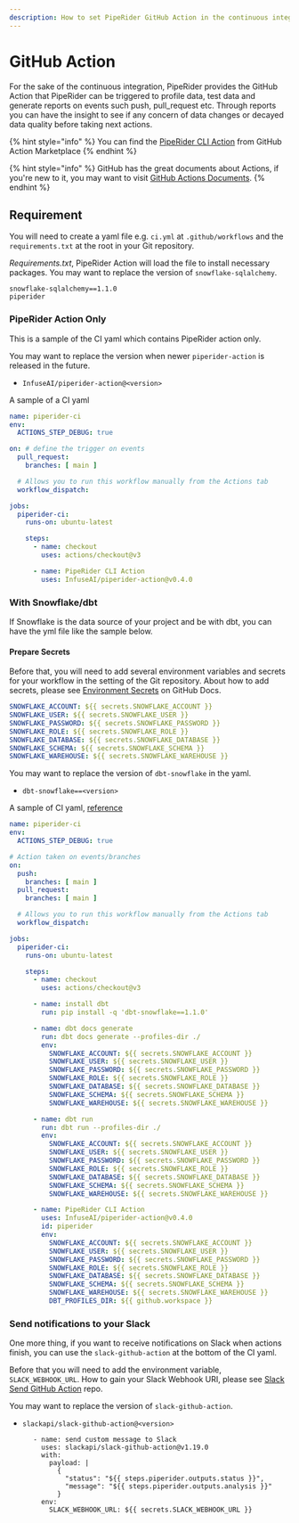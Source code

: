 ```yaml
---
description: How to set PipeRider GitHub Action in the continuous integration
---
```


# GitHub Action

For the sake of the continuous integration, PipeRider provides the GitHub Action that PipeRider can be triggered to profile data, test data and generate reports on events such push, pull\_request etc. Through reports you can have the insight to see if any concern of data changes or decayed data quality before taking next actions.

{% hint style="info" %}
You can find the [PipeRider CLI Action](https://github.com/marketplace/actions/piperider-cli-action) from GitHub Action Marketplace
{% endhint %}

{% hint style="info" %}
GitHub has the great documents about Actions, if you're new to it, you may want to visit [GitHub Actions Documents](https://docs.github.com/en/actions/quickstart).
{% endhint %}

## Requirement

You will need to create a yaml file e.g. `ci.yml` at `.github/workflows` and the `requirements.txt` at the root in your Git repository.

_Requirements.txt_, PipeRider Action will load the file to install necessary packages. You may want to replace the version of `snowflake-sqlalchemy`.

```
snowflake-sqlalchemy==1.1.0
piperider
```

### PipeRider Action Only

This is a sample of the CI yaml which contains PipeRider action only.

You may want to replace the version when newer `piperider-action` is released in the future.

* `InfuseAI/piperider-action@<version>`

A sample of a CI yaml

```yaml
name: piperider-ci
env:
  ACTIONS_STEP_DEBUG: true

on: # define the trigger on events
  pull_request:
    branches: [ main ]

  # Allows you to run this workflow manually from the Actions tab
  workflow_dispatch:

jobs:
  piperider-ci:
    runs-on: ubuntu-latest

    steps:
      - name: checkout
        uses: actions/checkout@v3

      - name: PipeRider CLI Action
        uses: InfuseAI/piperider-action@v0.4.0
```

### With Snowflake/dbt

If Snowflake is the data source of your project and be with dbt, you can have the yml file like the sample below.

#### Prepare Secrets

Before that, you will need to add several environment variables and secrets for your workflow in the setting of the Git repository. About how to add secrets, please see [Environment Secrets](https://docs.github.com/en/actions/deployment/targeting-different-environments/using-environments-for-deployment#environment-secrets) on GitHub Docs.

```yaml
SNOWFLAKE_ACCOUNT: ${{ secrets.SNOWFLAKE_ACCOUNT }}
SNOWFLAKE_USER: ${{ secrets.SNOWFLAKE_USER }}
SNOWFLAKE_PASSWORD: ${{ secrets.SNOWFLAKE_PASSWORD }}
SNOWFLAKE_ROLE: ${{ secrets.SNOWFLAKE_ROLE }}
SNOWFLAKE_DATABASE: ${{ secrets.SNOWFLAKE_DATABASE }}
SNOWFLAKE_SCHEMA: ${{ secrets.SNOWFLAKE_SCHEMA }}
SNOWFLAKE_WAREHOUSE: ${{ secrets.SNOWFLAKE_WAREHOUSE }}
```

You may want to replace the version of `dbt-snowflake` in the yaml.

* `dbt-snowflake==<version>`

A sample of CI yaml, [reference](https://github.com/InfuseAI/dbt-infuse-finance/blob/main/.github/workflows/ci.yml)

```yaml
name: piperider-ci
env:
  ACTIONS_STEP_DEBUG: true

# Action taken on events/branches
on:
  push:
    branches: [ main ]
  pull_request:
    branches: [ main ]

  # Allows you to run this workflow manually from the Actions tab
  workflow_dispatch:

jobs:
  piperider-ci:
    runs-on: ubuntu-latest

    steps:
      - name: checkout
        uses: actions/checkout@v3

      - name: install dbt
        run: pip install -q 'dbt-snowflake==1.1.0'

      - name: dbt docs generate
        run: dbt docs generate --profiles-dir ./
        env:
          SNOWFLAKE_ACCOUNT: ${{ secrets.SNOWFLAKE_ACCOUNT }}
          SNOWFLAKE_USER: ${{ secrets.SNOWFLAKE_USER }}
          SNOWFLAKE_PASSWORD: ${{ secrets.SNOWFLAKE_PASSWORD }}
          SNOWFLAKE_ROLE: ${{ secrets.SNOWFLAKE_ROLE }}
          SNOWFLAKE_DATABASE: ${{ secrets.SNOWFLAKE_DATABASE }}
          SNOWFLAKE_SCHEMA: ${{ secrets.SNOWFLAKE_SCHEMA }}
          SNOWFLAKE_WAREHOUSE: ${{ secrets.SNOWFLAKE_WAREHOUSE }}

      - name: dbt run
        run: dbt run --profiles-dir ./
        env:
          SNOWFLAKE_ACCOUNT: ${{ secrets.SNOWFLAKE_ACCOUNT }}
          SNOWFLAKE_USER: ${{ secrets.SNOWFLAKE_USER }}
          SNOWFLAKE_PASSWORD: ${{ secrets.SNOWFLAKE_PASSWORD }}
          SNOWFLAKE_ROLE: ${{ secrets.SNOWFLAKE_ROLE }}
          SNOWFLAKE_DATABASE: ${{ secrets.SNOWFLAKE_DATABASE }}
          SNOWFLAKE_SCHEMA: ${{ secrets.SNOWFLAKE_SCHEMA }}
          SNOWFLAKE_WAREHOUSE: ${{ secrets.SNOWFLAKE_WAREHOUSE }}

      - name: PipeRider CLI Action
        uses: InfuseAI/piperider-action@v0.4.0
        id: piperider
        env:
          SNOWFLAKE_ACCOUNT: ${{ secrets.SNOWFLAKE_ACCOUNT }}
          SNOWFLAKE_USER: ${{ secrets.SNOWFLAKE_USER }}
          SNOWFLAKE_PASSWORD: ${{ secrets.SNOWFLAKE_PASSWORD }}
          SNOWFLAKE_ROLE: ${{ secrets.SNOWFLAKE_ROLE }}
          SNOWFLAKE_DATABASE: ${{ secrets.SNOWFLAKE_DATABASE }}
          SNOWFLAKE_SCHEMA: ${{ secrets.SNOWFLAKE_SCHEMA }}
          SNOWFLAKE_WAREHOUSE: ${{ secrets.SNOWFLAKE_WAREHOUSE }}
          DBT_PROFILES_DIR: ${{ github.workspace }}
```

### Send notifications to your Slack

One more thing, if you want to receive notifications on Slack when actions finish, you can use the `slack-github-action` at the bottom of the CI yaml.

Before that you will need to add the environment variable, `SLACK_WEBHOOK_URL`. How to gain your Slack Webhook URI, please see [Slack Send GitHub Action](https://github.com/slackapi/slack-github-action) repo.

You may want to replace the version of `slack-github-action`.

* `slackapi/slack-github-action@<version>`

```
      - name: send custom message to Slack
        uses: slackapi/slack-github-action@v1.19.0
        with:
          payload: |
            {
              "status": "${{ steps.piperider.outputs.status }}",
              "message": "${{ steps.piperider.outputs.analysis }}"
            }
        env:
          SLACK_WEBHOOK_URL: ${{ secrets.SLACK_WEBHOOK_URL }}
```
